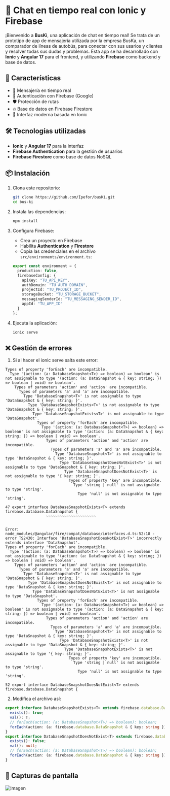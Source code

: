 # 📱 Chat en tiempo real con Ionic y Firebase

¡Bienvenido a **BusKi**, una aplicación de chat en tiempo real! Se trata de un prototipo de app de mensajería utilizada por la empresa BusKa, un comparador de líneas de autobús, para conectar con sus usarios y clientes y resolver todas sus dudas y problemas. Esta app se ha desarrollado con **Ionic** y **Angular 17** para el frontend, y utilizando **Firebase** como backend y base de datos.

## 🚀 Características

- 💬 Mensajería en tiempo real
- 🔐 Autenticación con Firebase (Google)
- 🛡️ Protección de rutas
- 🔥 Base de datos en Firebase Firestore
- 📲 Interfaz moderna basada en Ionic

## 🛠️ Tecnologías utilizadas

- **Ionic** y **Angular 17** para la interfaz
- **Firebase Authentication** para la gestión de usuarios
- **Firebase Firestore** como base de datos NoSQL

## 📦 Instalación

1. Clona este repositorio:
   ```bash
   git clone https://github.com/Ipefor/busKi.git
   cd bus-ki
   ```

2. Instala las dependencias:
   ```bash
   npm install
   ```

3. Configura Firebase:
   - Crea un proyecto en Firebase
   - Habilita **Authentication** y **Firestore**
   - Copia las credenciales en el archivo `src/environments/environment.ts`:


   ```typescript
   export const environment = {
     production: false,
     firebaseConfig: {
       apiKey: "TU_API_KEY",
       authDomain: "TU_AUTH_DOMAIN",
       projectId: "TU_PROJECT_ID",
       storageBucket: "TU_STORAGE_BUCKET",
       messagingSenderId: "TU_MESSAGING_SENDER_ID",
       appId: "TU_APP_ID"
     }
   };
   ```

4. Ejecuta la aplicación:
   ```bash
   ionic serve
   ```

## ❌ Gestión de errores

1. Si al hacer el ionic serve salta este error:

  ```Error: node_modules/@angular/fire/compat/database/interfaces.d.ts:47:18 - error TS2430: Interface 'DatabaseSnapshotExists<T>' incorrectly extends interface 'DataSnapshot'.
  Types of property 'forEach' are incompatible.
    Type '(action: (a: DatabaseSnapshot<T>) => boolean) => boolean' is not assignable to type '(action: (a: DataSnapshot & { key: string; }) => boolean | void) => boolean'.
      Types of parameters 'action' and 'action' are incompatible.
        Types of parameters 'a' and 'a' are incompatible.
          Type 'DatabaseSnapshot<T>' is not assignable to type 'DataSnapshot & { key: string; }'.
            Type 'DatabaseSnapshotExists<T>' is not assignable to type 'DataSnapshot & { key: string; }'.
              Type 'DatabaseSnapshotExists<T>' is not assignable to type 'DataSnapshot'.
                Types of property 'forEach' are incompatible.
                  Type '(action: (a: DatabaseSnapshot<T>) => boolean) => boolean' is not assignable to type '(action: (a: DataSnapshot & { key: string; }) => boolean | void) => boolean'.
                    Types of parameters 'action' and 'action' are incompatible.
                      Types of parameters 'a' and 'a' are incompatible.
                        Type 'DatabaseSnapshot<T>' is not assignable to type 'DataSnapshot & { key: string; }'.
                          Type 'DatabaseSnapshotDoesNotExist<T>' is not assignable to type 'DataSnapshot & { key: string; }'.
                            Type 'DatabaseSnapshotDoesNotExist<T>' is not assignable to type '{ key: string; }'.
                              Types of property 'key' are incompatible.
                                Type 'string | null' is not assignable to type 'string'.
                                  Type 'null' is not assignable to type 'string'.

47 export interface DatabaseSnapshotExists<T> extends firebase.database.DataSnapshot {
                    ~~~~~~~~~~~~~~~~~~~~~~


Error: node_modules/@angular/fire/compat/database/interfaces.d.ts:52:18 - error TS2430: Interface 'DatabaseSnapshotDoesNotExist<T>' incorrectly extends interface 'DataSnapshot'.
  Types of property 'forEach' are incompatible.
    Type '(action: (a: DatabaseSnapshot<T>) => boolean) => boolean' is not assignable to type '(action: (a: DataSnapshot & { key: string; }) => boolean | void) => boolean'.
      Types of parameters 'action' and 'action' are incompatible.
        Types of parameters 'a' and 'a' are incompatible.
          Type 'DatabaseSnapshot<T>' is not assignable to type 'DataSnapshot & { key: string; }'.
            Type 'DatabaseSnapshotDoesNotExist<T>' is not assignable to type 'DataSnapshot & { key: string; }'.
              Type 'DatabaseSnapshotDoesNotExist<T>' is not assignable to type 'DataSnapshot'.
                Types of property 'forEach' are incompatible.
                  Type '(action: (a: DatabaseSnapshot<T>) => boolean) => boolean' is not assignable to type '(action: (a: DataSnapshot & { key: string; }) => boolean | void) => boolean'.
                    Types of parameters 'action' and 'action' are incompatible.
                      Types of parameters 'a' and 'a' are incompatible.
                        Type 'DatabaseSnapshot<T>' is not assignable to type 'DataSnapshot & { key: string; }'.
                          Type 'DatabaseSnapshotExists<T>' is not assignable to type 'DataSnapshot & { key: string; }'.
                            Type 'DatabaseSnapshotExists<T>' is not assignable to type '{ key: string; }'.
                              Types of property 'key' are incompatible.
                                Type 'string | null' is not assignable to type 'string'.
                                  Type 'null' is not assignable to type 'string'.

52 export interface DatabaseSnapshotDoesNotExist<T> extends firebase.database.DataSnapshot {
```

2. Modifica el archivo así:

  ```typescript
export interface DatabaseSnapshotExists<T> extends firebase.database.DataSnapshot {
    exists(): true;
    val(): T;
    // forEach(action: (a: DatabaseSnapshot<T>) => boolean): boolean;
    forEach(action: (a: firebase.database.DataSnapshot & { key: string }) => boolean | void): boolean;
}
export interface DatabaseSnapshotDoesNotExist<T> extends firebase.database.DataSnapshot {
    exists(): false;
    val(): null;
    // forEach(action: (a: DatabaseSnapshot<T>) => boolean): boolean;
    forEach(action: (a: firebase.database.DataSnapshot & { key: string }) => boolean | void): boolean;
}
```

## 📸 Capturas de pantalla

![imagen](https://github.com/user-attachments/assets/4d61f650-8883-4fc9-9312-dfa185bfbd86)


